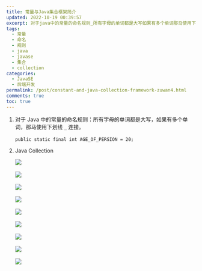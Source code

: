 ```yaml
---
title: 常量与Java集合框架简介
updated: 2022-10-19 00:39:57
excerpt: 对于java中的常量的命名规则_所有字母的单词都是大写如果有多个单词那马使用下划线_​连接。​publicstaticfinalintage_of_persion=_​javacollection​​​​​​​​​
tags:
  - 常量
  - 命名
  - 规则
  - java
  - javase
  - 集合
  - collection
categories:
  - JavaSE
  - 后端开发
permalink: /post/constant-and-java-collection-framework-zuwan4.html
comments: true
toc: true
---
```

1. 对于 Java 中的常量的命名规则：所有字母的单词都是大写，如果有多个单词，那马使用下划线 `_`​ 连接。

   ​`public static final int AGE_OF_PERSION = 20;`​
2. Java Collection

   ![](https://img1.terwer.space/api/public/20221019004812.png)​

   ![](https://img1.terwer.space/api/public/20221019004905.png)​

   ![](https://img1.terwer.space/api/public/20221019113708.png)​

   ![](https://img1.terwer.space/api/public/20221019005123.png)​

   ![](https://img1.terwer.space/api/public/20221019005212.png)​

   ![](https://img1.terwer.space/api/public/20221019005313.png)​

   ![](https://img1.terwer.space/api/public/20221019005353.png)​

   ![](https://img1.terwer.space/api/public/20221019005423.png)​

   ![](https://img1.terwer.space/api/public/20221019005457.png)​